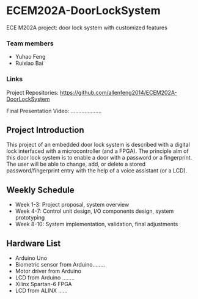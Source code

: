 # ECEM202A-DoorLockSystem
ECE M202A project: door lock system with customized features

### Team members
- Yuhao Feng
- Ruixiao Bai

### Links
Project Repositories: https://github.com/allenfeng2014/ECEM202A-DoorLockSystem

Final Presentation Video: ....................

## Project Introduction
This project of an embedded door lock system is described with a digital lock interfaced with a microcontroller (and a FPGA).
The principle aim of this door lock system is to enable a door with a password or a fingerprint. The user will be able to
change, add, or delete a stored password/fingerprint entry with the help of a voice assistant (or a LCD).

## Weekly Schedule
- Week 1-3: Project proposal, system overview
- Week 4-7: Control unit design, I/O components design, system prototyping
- Week 8-10: System implementation, validation, final adjustments

## Hardware List
- Arduino Uno
- Biometric sensor from Arduino........
- Motor driver from Arduino
- LCD from Arduino ........
- Xilinx Spartan-6 FPGA
- LCD from ALINX ......
